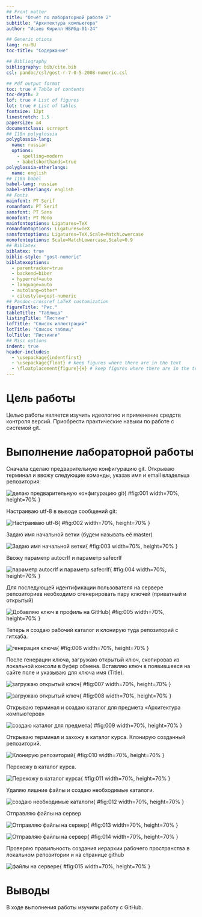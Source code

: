 ```yaml
---
## Front matter
title: "Отчёт по лабораторной работе 2"
subtitle: "Архитектура компьютера"
author: "Исаев Кирилл НБИбд-01-24"

## Generic otions
lang: ru-RU
toc-title: "Содержание"

## Bibliography
bibliography: bib/cite.bib
csl: pandoc/csl/gost-r-7-0-5-2008-numeric.csl

## Pdf output format
toc: true # Table of contents
toc-depth: 2
lof: true # List of figures
lot: true # List of tables
fontsize: 12pt
linestretch: 1.5
papersize: a4
documentclass: scrreprt
## I18n polyglossia
polyglossia-lang:
  name: russian
  options:
	- spelling=modern
	- babelshorthands=true
polyglossia-otherlangs:
  name: english
## I18n babel
babel-lang: russian
babel-otherlangs: english
## Fonts
mainfont: PT Serif
romanfont: PT Serif
sansfont: PT Sans
monofont: PT Mono
mainfontoptions: Ligatures=TeX
romanfontoptions: Ligatures=TeX
sansfontoptions: Ligatures=TeX,Scale=MatchLowercase
monofontoptions: Scale=MatchLowercase,Scale=0.9
## Biblatex
biblatex: true
biblio-style: "gost-numeric"
biblatexoptions:
  - parentracker=true
  - backend=biber
  - hyperref=auto
  - language=auto
  - autolang=other*
  - citestyle=gost-numeric
## Pandoc-crossref LaTeX customization
figureTitle: "Рис."
tableTitle: "Таблица"
listingTitle: "Листинг"
lofTitle: "Список иллюстраций"
lotTitle: "Список таблиц"
lolTitle: "Листинги"
## Misc options
indent: true
header-includes:
  - \usepackage{indentfirst}
  - \usepackage{float} # keep figures where there are in the text
  - \floatplacement{figure}{H} # keep figures where there are in the text
---
```


# Цель работы

Целью работы является изучить идеологию и применение средств контроля версий. Приобрести практические навыки по работе с системой git.

# Выполнение лабораторной работы

Сначала сделаю предварительную конфигурацию git. Открываю терминал и ввожу следующие команды, указав имя и email владельца репозитория:

![делаю предварительную конфигурацию git](image/01.jpg){ #fig:001 width=70%, height=70% }

Настраиваю utf-8 в выводе сообщений git:

![Настраиваю utf-8](image/02.jpg){ #fig:002 width=70%, height=70% }

Задаю имя начальной ветки (будем называть её master)

![Задаю имя начальной ветки](image/03.jpg){ #fig:003 width=70%, height=70% }

Ввожу параметр autocrlf и параметр safecrlf

![параметр autocrlf и параметр safecrlf](image/04.jpg){ #fig:004 width=70%, height=70% }

Для последующей идентификации пользователя на сервере репозиториев необходимо сгенерировать пару ключей (приватный и открытый)

![Добавляю ключ в профиль на GitHub](image/05.jpg){ #fig:005 width=70%, height=70% }

Теперь я создаю рабочий каталог и клонирую туда репозиторий с гитхаба.

![генерация ключа](image/06.jpg){ #fig:006 width=70%, height=70% }

После генерации ключа, загружаю открытый ключ, скопировав из локальной консоли в буфер обмена. Вставляю ключ в появившееся на сайте поле и указываю для ключа имя (Title).

![загружаю открытый ключ](image/07.jpg){ #fig:007 width=70%, height=70% }

![загружаю открытый ключ](image/08.jpg){ #fig:008 width=70%, height=70% }

Открываю терминал и создаю каталог для предмета «Архитектура компьютеров»

![создаю каталог для предмета](image/09.jpg){ #fig:009 width=70%, height=70% }

Открываю терминал и захожу в каталог курса. Клонирую созданный репозиторий. 

![Клонирую репозиторий](image/10.jpg){ #fig:010 width=70%, height=70% }

Перехожу в каталог курса.

![Перехожу в каталог курса](image/11.jpg){ #fig:011 width=70%, height=70% }

Удаляю лишние файлы и создаю необходимые каталоги.

![создаю необходимые каталоги](image/12.jpg){ #fig:012 width=70%, height=70% }

Отправляю файлы на сервер

![Отправляю файлы на сервер](image/13.jpg){ #fig:013 width=70%, height=70% }

![Отправляю файлы на сервер](image/14.jpg){ #fig:014 width=70%, height=70% }

Проверяю правильность создания иерархии рабочего пространства в локальном репозитории и на странице github

![файлы на сервере](image/15.jpg){ #fig:015 width=70%, height=70% }

# Выводы

В ходе выполнения работы изучили работу с GitHub.

